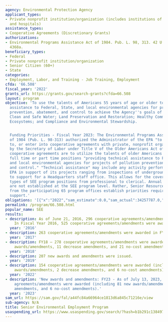```yaml
---
agency: Environmental Protection Agency
applicant_types:
- Private nonprofit institution/organization (includes institutions of higher education
  and hospitals)
assistance_types:
- Cooperative Agreements (Discretionary Grants)
authorizations:
- Environmental Programs Assistance Act of 1984. Pub. L. 98, 313. 42 U.S.C. &sect;
  4368a.
beneficiary_types:
- Federal
- Private nonprofit institution/organization
- Senior Citizen (60+)
- State
categories:
- Employment, Labor, and Training - Job Training, Employment
cfda: '66.508'
fiscal_year: '2022'
grants_url: https://grants.gov/search-grants?cfda=66.508
layout: program
objective: 'To use the talents of Americans 55 years of age or older to provide technical
  assistance to Federal, State, and local environmental agencies for projects of pollution
  prevention, abatement, and control to achieve the Agency''s goals of Clean Air;
  Clean and Safe Water; Land Preservation and Restoration; Healthy Communities and
  Ecosystems; and Compliance and Environmental Stewardship.


  Funding Priorities - Fiscal Year 2023: The Environmental Programs Assistance Act
  of 1984 (Pub. L. 98-313) authorized the Administrator of the EPA "to make grants
  to, or enter into cooperative agreements with private, nonprofit organizations designated
  by the Secretary of Labor under Title V of the Older Americans Act of 1965." These
  cooperative agreements are to utilize the talents of older Americans in temporary,
  full time or part time positions "providing technical assistance to Federal, State,
  and local environmental agencies for projects of pollution prevention, abatement,
  and control." "Technical assistance" may include any activity performed for the
  EPA in support of its projects ranging from inspections of underground storage tanks,
  to support for a Headquarters staff office. This allows for the coverage of all
  types of SEE program positions from professional to clerical. Annual funding priorities
  are not established at the SEE program level. Rather, Senior Resource Officials
  from the participating 65 program offices establish priorities requiring SEE program
  support.'
obligations: '[{"x":"2022","sam_estimate":0.0,"sam_actual":34257787.0,"usa_spending_actual":32703998.0},{"x":"2023","sam_estimate":40000000.0,"sam_actual":0.0,"usa_spending_actual":33033383.0},{"x":"2024","sam_estimate":40000000.0,"sam_actual":0.0,"usa_spending_actual":28498511.0}]'
permalink: /program/66.508.html
popular_name: SEE
results:
- description: As of June 21, 2016, 296 cooperative agreements/amendments were awarded.
    In Fiscal Year 2016, 525 cooperative agreements/amendments were awarded.
  year: '2016'
- description: 263 cooperative agreements/amendments were awarded in FY 2017.
  year: '2017'
- description: FY18 – 278 cooperative agreements/amendments were awarded (239 new
    awards/amendments, 11 decrease amendments, and 21 no-cost amendments)
  year: '2018'
- description: 207 new awards and amendments were issued.
  year: '2019'
- description: 154 cooperative agreements/amendments were awarded (including 146 new
    awards/amendments, 2 decrease amendments, and 6 no-cost amendments).
  year: '2022'
- description: 'New awards and amendments: FY23 - As of July 13, 2023, 87 cooperative
    agreements/amendments were awarded (including 81 new awards/amendments, 0 decrease
    amendments, and 6 no-cost amendments).'
  year: '2023'
sam_url: https://sam.gov/fal/a44fc84a66964ce1813d6a845c71216e/view
sub-agency: N/A
title: Senior Environmental Employment Program
usaspending_url: https://www.usaspending.gov/search/?hash=b1b291c138497d3c67bb1661e960667c
---
```

